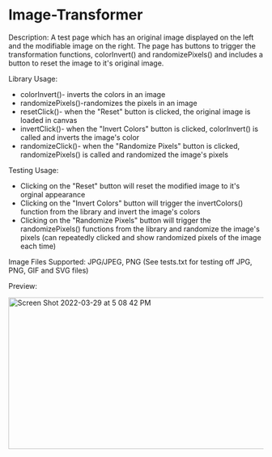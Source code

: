 # Image-Transformer
Description: A test page which has an original image displayed on the left and the modifiable image on the right. The page has buttons to trigger the transformation functions, colorInvert() and randomizePixels() and includes a button to reset the image to it's original image.

Library Usage:
- colorInvert()- inverts the colors in an image
- randomizePixels()-randomizes the pixels in an image
- resetClick()- when the "Reset" button is clicked, the original image is loaded in canvas
- invertClick()- when the "Invert Colors" button is clicked, colorInvert() is called and inverts the image's color
- randomizeClick()- when the "Randomize Pixels" button is clicked, randomizePixels() is called and randomized the image's pixels

Testing Usage:
- Clicking on the "Reset" button will reset the modified image to it's orginal appearance 
- Clicking on the "Invert Colors" button will trigger the invertColors() function from the library and invert the image's colors
- Clicking on the "Randomize Pixels" button will trigger the randomizePixels() functions from the library and randomize the image's pixels (can repeatedly clicked and show randomized pixels of the image each time)

Image Files Supported: JPG/JPEG, PNG
(See tests.txt for testing off JPG, PNG, GIF and SVG files)

Preview:

<img width="600" height="300" alt="Screen Shot 2022-03-29 at 5 08 42 PM" src="https://user-images.githubusercontent.com/89554609/160726404-cd94dd7c-7eb9-4f34-8667-37033d0ca7c9.png">
